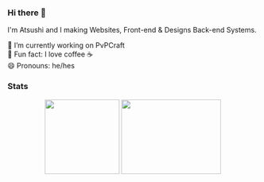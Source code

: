 ### Hi there :wave:

I'm Atsushi and I making Websites, Front-end & Designs Back-end Systems. 

🔎 I’m currently working on PvPCraft   
🌌 Fun fact: I love coffee ☕   
😄 Pronouns: he/hes   

### Stats
<div align="center">
  <img height="150em" src="https://github-readme-stats.vercel.app/api?username=AtsushiHatuge&count_private=true&show_icons=true&theme=dark" />
  <img height="150em" width="200em" src="https://github-readme-stats.vercel.app/api/top-langs/?username=AtsushiHatuge&theme=dark&layout=compact&langs_count=6" />
</div>
